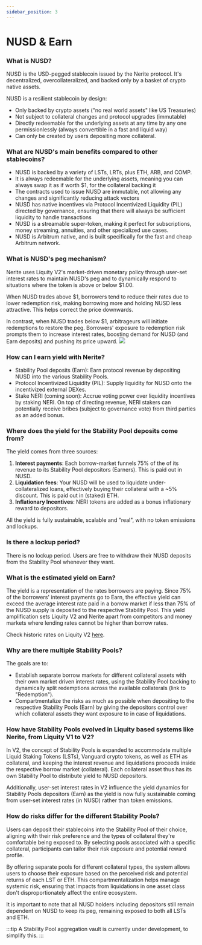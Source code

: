 ```yaml
---
sidebar_position: 3
---
```



# NUSD & Earn

### What is NUSD?

NUSD is the USD-pegged stablecoin issued by the Nerite protocol. It's decentralized, overcollateralized, and backed only by a basket of crypto native assets.

NUSD is a resilient stablecoin by design:

* Only backed by crypto assets ("no real world assets" like US Treasuries)
* Not subject to collateral changes and protocol upgrades (immutable)
* Directly redeemable for the underlying assets at any time by any one permissionlessly (always convertible in a fast and liquid way)
* Can only be created by users depositing more collateral. 

### What are NUSD's main benefits compared to other stablecoins?

* NUSD is backed by a variety of LSTs, LRTs, plus ETH, ARB, and COMP.
* It is always redeemable for the underlying assets, meaning you can always swap it as if worth $1, for the collateral backing it
* The contracts used to issue NUSD are immutable, not allowing any changes and significantly reducing attack vectors
* NUSD has native incentives via Protocol Incentivized Liquidity (PIL) directed by governance, ensuring that there will always be sufficient liquidity to handle transactions
* NUSD is a streamable super-token, making it perfect for subscriptions, money streaming, annuities, and other specialized use cases.
* NUSD is Arbitrum native, and is built specifically for the fast and cheap Arbitrum network.

### What is NUSD's peg mechanism?

Nerite uses Liquity V2's market-driven monetary policy through user-set interest rates to maintain NUSD's peg and to dynamically respond to situations where the token is above or below $1.00.

When NUSD trades above $1, borrowers tend to reduce their rates due to lower redemption risk, making borrowing more and holding NUSD less attractive. This helps correct the price downwards.

In contrast, when NUSD trades below $1, arbitrageurs will initiate redemptions to restore the peg. Borrowers' exposure to redemption risk prompts them to increase interest rates, boosting demand for NUSD (and Earn deposits) and pushing its price upward.
![](https://docs.liquity.org/~gitbook/image?url=https%3A%2F%2F2342324437-files.gitbook.io%2F%7E%2Ffiles%2Fv0%2Fb%2Fgitbook-x-prod.appspot.com%2Fo%2Fspaces%252FE2A1Xrcj7XasxOiotWky%252Fuploads%252FOPagS0zx2PSCiAFmH8Uq%252Flight%2520-%2520BOLD%2520peg%2520mechanism.png%3Falt%3Dmedia%26token%3Dfcc3163a-a96d-4085-a1ea-d5c4606ab3b7&width=768&dpr=4&quality=100&sign=37ed4c8c&sv=2)

### How can I earn yield with Nerite?

* Stability Pool deposits (Earn): Earn protocol revenue by depositing NUSD into the various Stability Pools.
* Protocol Incentivized Liquidity (PIL): Supply liquidity for NUSD onto the incentivized external DEXes. 
* Stake NERI (coming soon): Accrue voting power over liquidity incentives by staking NERI. On top of directing revenue, NERI stakers can potentially receive bribes (subject to governance vote) from third parties as an added bonus.

### Where does the yield for the Stability Pool deposits come from?

The yield comes from three sources:

1. **Interest payments**: Each borrow-market funnels 75% of the of its revenue to its Stability Pool depositors (Earners). This is paid out in NUSD.
2. **Liquidation fees**: Your NUSD will be used to liquidate under-collateralized loans, effectively buying their collateral with a \~5% discount. This is paid out in (staked) ETH.
3. **Inflationary Incentives**: NERI tokens are added as a bonus inflationary reward to depositors.

All the yield is fully sustainable, scalable and "real", with no token emissions and lockups.

### Is there a lockup period? 

There is no lockup period. Users are free to withdraw their NUSD deposits from the Stability Pool whenever they want.

### What is the estimated yield on Earn? 

The yield is a representation of the rates borrowers are paying. Since 75% of the borrowers' interest payments go to Earn, the effective yield can exceed the average interest rate paid in a borrow market if less than 75% of the NUSD supply is deposited to the respective Stability Pool. This yield amplification sets Liquity V2 and Nerite apart from competitors and money markets where lending rates cannot be higher than borrow rates.

Check historic rates on Liquity V2 [here](https://dune.com/liquity/liquity-v2#interest-rates).

### Why are there multiple Stability Pools?

The goals are to:

* Establish separate borrow markets for different collateral assets with their own market driven interest rates, using the Stability Pool backing to dynamically split redemptions across the available collaterals (link to "Redemption").
* Compartmentalize the risks as much as possible when depositing to the respective Stability Pools (Earn) by giving the depositors control over which collateral assets they want exposure to in case of liquidations.

### How have Stability Pools evolved in Liquity based systems like Nerite, from Liquity V1 to V2?

In V2, the concept of Stability Pools is expanded to accommodate multiple Liquid Staking Tokens (LSTs), Vanguard crypto tokens, as well as ETH as collateral, and keeping the interest revenue and liquidations proceeds inside the respective borrow market (collateral). Each collateral asset thus has its own Stability Pool to distribute yield to NUSD depositors.

Additionally, user-set interest rates in V2 influence the yield dynamics for  Stability Pools depositors (Earn) as the yield is now fully sustainable coming from user-set interest rates (in NUSD) rather than token emissions.

### How do risks differ for the different Stability Pools?

Users can deposit their stablecoins into the Stability Pool of their choice, aligning with their risk preference and the types of collateral they're comfortable being exposed to. By selecting pools associated with a specific collateral, participants can tailor their risk exposure and potential reward profile.

By offering separate pools for different collateral types, the system allows users to choose their exposure based on the perceived risk and potential returns of each LST or ETH. This compartmentalization helps manage systemic risk, ensuring that impacts from liquidations in one asset class don't disproportionately affect the entire ecosystem.

It is important to note that all NUSD holders including depositors still remain dependent on NUSD to keep its peg, remaining exposed to both all LSTs and ETH.


:::tip
A Stability Pool aggregation vault is currently under development, to simplify this.
:::

